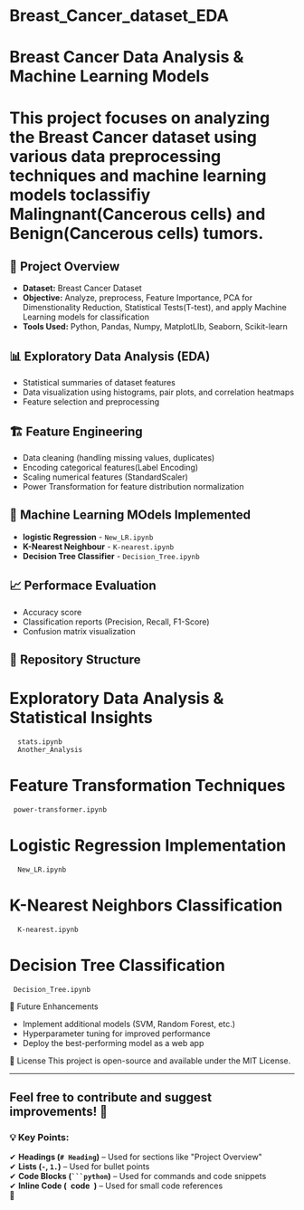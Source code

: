 # Breast_Cancer_dataset_EDA
# Breast Cancer Data Analysis & Machine Learning Models
# This project focuses on analyzing the Breast Cancer dataset using various data preprocessing techniques and machine learning models toclassifiy Malingnant(Cancerous cells) and Benign(Cancerous cells) tumors.

## 📌 Project Overview 
  - **Dataset:** Breast Cancer Dataset
  - **Objective:** Analyze, preprocess, Feature Importance, PCA for Dimenstionality Reduction, 
                   Statistical Tests(T-test), and apply Machine Learning models for classification
  - **Tools Used:** Python, Pandas, Numpy, MatplotLIb, Seaborn, Scikit-learn

 ## 📊 Exploratory Data Analysis (EDA)
  - Statistical summaries of dataset features
  - Data visualization using histograms, pair plots, and correlation heatmaps
  - Feature selection and preprocessing

 ## 🏗️ Feature Engineering 
  - Data cleaning (handling missing values, duplicates)
  - Encoding categorical features(Label Encoding)
  - Scaling numerical features (StandardScaler)
  - Power Transformation for feature distribution normalization

 ## 🤖 Machine Learning MOdels Implemented 
  - **logistic Regression** - `New_LR.ipynb`
  - **K-Nearest Neighbour** - `K-nearest.ipynb`
  - **Decision Tree Classifier** - `Decision_Tree.ipynb`

 ## 📈 Performace Evaluation 
  - Accuracy score
  - Classification reports (Precision, Recall, F1-Score)
  - Confusion matrix visualization

 ## 📂 Repository Structure
   # Exploratory Data Analysis & Statistical Insights  
      stats.ipynb 
      Another_Analysis 
  # Feature Transformation Techniques 
     power-transformer.ipynb
  # Logistic Regression Implementation 
      New_LR.ipynb
  # K-Nearest Neighbors Classification
      K-nearest.ipynb
  # Decision Tree Classification 
     Decision_Tree.ipynb

  📌 Future Enhancements
  - Implement additional models (SVM, Random Forest, etc.)
  - Hyperparameter tuning for improved performance
  - Deploy the best-performing model as a web app
  
  📜 License
      This project is open-source and available under the MIT License.


---
## Feel free to contribute and suggest improvements! 🚀
### **💡 Key Points:**  
✔ **Headings (`# Heading`)** – Used for sections like "Project Overview"  
✔ **Lists (`-`, `1.`)** – Used for bullet points  
✔ **Code Blocks (` ```python `)** – Used for commands and code snippets  
✔ **Inline Code (` `code` `)** – Used for small code references  
🚀

